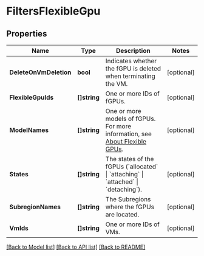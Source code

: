 # FiltersFlexibleGpu

## Properties

Name | Type | Description | Notes
------------ | ------------- | ------------- | -------------
**DeleteOnVmDeletion** | **bool** | Indicates whether the fGPU is deleted when terminating the VM. | [optional] 
**FlexibleGpuIds** | **[]string** | One or more IDs of fGPUs. | [optional] 
**ModelNames** | **[]string** | One or more models of fGPUs. For more information, see [About Flexible GPUs](https://wiki.outscale.net/display/EN/About+Flexible+GPUs). | [optional] 
**States** | **[]string** | The states of the fGPUs (&#x60;allocated&#x60; \\| &#x60;attaching&#x60; \\| &#x60;attached&#x60; \\| &#x60;detaching&#x60;). | [optional] 
**SubregionNames** | **[]string** | The Subregions where the fGPUs are located. | [optional] 
**VmIds** | **[]string** | One or more IDs of VMs. | [optional] 

[[Back to Model list]](../README.md#documentation-for-models) [[Back to API list]](../README.md#documentation-for-api-endpoints) [[Back to README]](../README.md)


